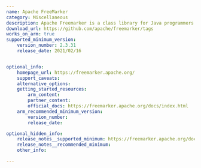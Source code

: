 ```yaml
---
name: Apache FreeMarker
category: Miscellaneous
description: Apache Freemarker is a class library for Java programmers. It's a generic tool to generate text output, anything from HTML to auto generated source code.
download_url: https://github.com/apache/freemarker/tags
works_on_arm: true
supported_minimum_version:
    version_number: 2.3.31
    release_date: 2021/02/16


optional_info:
    homepage_url: https://freemarker.apache.org/
    support_caveats:
    alternative_options:
    getting_started_resources:
        arm_content:
        partner_content:
        official_docs: https://freemarker.apache.org/docs/index.html
    arm_recommended_minimum_version:
        version_number:
        release_date:

optional_hidden_info:
    release_notes__supported_minimum: https://freemarker.apache.org/docs/versions_2_3_31.html
    release_notes__recommended_minimum:
    other_info:

---
```

